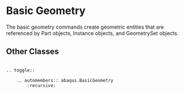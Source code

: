 # Basic Geometry

The basic geometry commands create geometric entities that are referenced by Part objects, Instance objects, and GeometrySet objects.

## Other Classes

```{eval-rst}

.. toggle::

    .. automembers:: abaqus.BasicGeometry
        :recursive:
```
